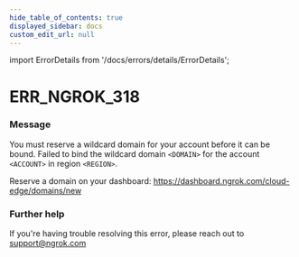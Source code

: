 ```yaml
---
hide_table_of_contents: true
displayed_sidebar: docs
custom_edit_url: null
---
```


import ErrorDetails from '/docs/errors/details/ErrorDetails';

# ERR_NGROK_318

### Message
You must reserve a wildcard domain for your account before it can be bound.
Failed to bind the wildcard domain `<DOMAIN>` for the account `<ACCOUNT>` in region `<REGION>`.

Reserve a domain on your dashboard: https://dashboard.ngrok.com/cloud-edge/domains/new

### Further help
If you're having trouble resolving this error, please reach out to [support@ngrok.com](mailto:support@ngrok.com?subject=Help%20with%20ERR_NGROK_318)

<ErrorDetails error='err_ngrok_318' />
